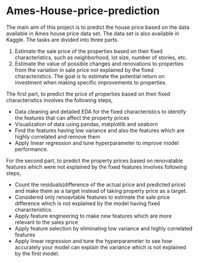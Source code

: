 # Ames-House-price-prediction
The main aim of this project is to predict the house price based on the data available in Ames house price data set. The data set is also available in Kaggle. The tasks are divided into three parts.

1. Estimate the sale price of the properties based on their fixed characteristics, such as neighborhood, lot size, number of stories, etc.
2. Estimate the value of possible changes and renovations to properties from the variation in sale price not explained by the fixed characteristics. The goal is to estimate the potential return on investment when making specific improvements to properties.


The first part, to predict the price of properties based on their fixed characteristics involves the following steps,

- Data cleaning and detailed EDA for the fixed characteristics to identify the features that can affect the property prices
- Visualization of data using pandas, matplotlib and seaborn
- Find the features having low variance and also the features which are highly correlated and remove them
- Apply linear regression and tune hyperparameter to improve model performance.


For the second part, to predict the property prices based on renovatable features which were not explained by the fixed features involves following steps,

- Count the residuals(difference of the actual price and predicted price) and make them as a target instead of taking property price as a target.
- Considered only renoavtable features to estimate the sale price difference which is not explained by the model having fixed characteristics.
- Apply feature engineering to make new features which are more relevant to the sales price
- Apply feature selection by eliminating low variance and highly correlated features
- Apply linear regression and tune the hyperparameter to see how accurately your model can explain the variance which is not explained by the first model.
